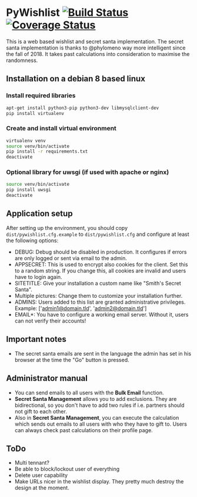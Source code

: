 # PyWishlist [![Build Status](https://travis-ci.org/oxivanisher/PyWishlist.svg?branch=master)](https://travis-ci.org/oxivanisher/PyWishlist) [![Coverage Status](https://coveralls.io/repos/github/oxivanisher/PyWishlist/badge.svg)](https://coveralls.io/github/oxivanisher/PyWishlist)
This is a web based wishlist and secret santa implementation. The secret santa implementation is thanks to @phylomeno way more intelligent since the fall of 2018. It takes past calculations into consideration to maximise the randomness.


## Installation on a debian 8 based linux
### Install required libraries
```bash
apt-get install python3-pip python3-dev libmysqlclient-dev
pip install virtualenv
```

### Create and install virtual environment
```bash
virtualenv venv
source venv/bin/activate
pip install -r requirements.txt
deactivate
```

### Optional library for uwsgi (if used with apache or nginx)
```bash
source venv/bin/activate
pip install uwsgi
deactivate
```

## Application setup
After setting up the environment, you should copy ```dist/pywishlist.cfg.example``` to ```dist/pywishlist.cfg``` and configure at least the following options:
* DEBUG: Debug should be disabled in production. It configures if errors are only logged or sent via email to the admin.
* APPSECRET: This is used to encrypt also cookies for the client. Set this to a random string. If you change this, all cookies are invalid and users have to login again.
* SITETITLE: Give your installation a custom name like "Smith's Secret Santa".
* Multiple pictures: Change them to customize your installation further.
* ADMINS: Users added to this list are granted administrative privileges. Example: ['admin1@domain.tld', 'admin2@domain.tld']
* EMAIL*: You have to configure a working email server. Without it, users can not verify their accounts!

## Important notes
* The secret santa emails are sent in the language the admin has set in his browser at the time the "Go" button is pressed.

## Administrator manual
* You can send emails to all users with the **Bulk Email** function.
* **Secret Santa Management** allows you to add exclusions. They are bidirectional, so you don't have to add two rules if i.e. partners should not gift to each other.
* Also in **Secret Santa Management**, you can execute the calculation which sends out emails to all users with who they have to gift to. Users can always check past calculations on their profile page.

## ToDo
* Multi tennant?
* Be able to block/lockout user of everything
* Delete user capability
* Make URLs nicer in the wishlist display. They pretty much destroy the design at the moment.
